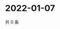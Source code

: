 # 2022-01-07

共 0 条

<!-- BEGIN WEIBO -->
<!-- 最后更新时间 Fri Jan 07 2022 23:09:41 GMT+0800 (China Standard Time) -->

<!-- END WEIBO -->
